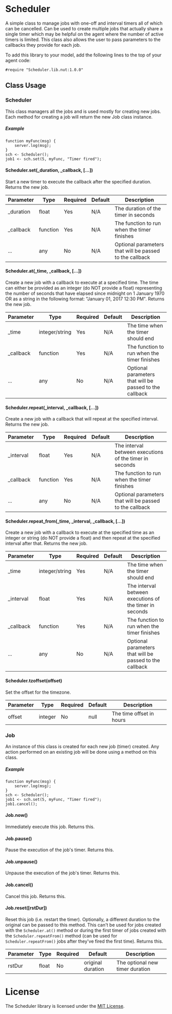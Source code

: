 # Scheduler

A simple class to manage jobs with one-off and interval timers all of which can be cancelled.
Can be used to create multiple jobs that actually share a single timer which may be helpful on
the agent where the number of active timers is limited. This class also allows the user to pass
parameters to the callbacks they provide for each job.

To add this library to your model, add the following lines to
the top of your agent code:

```
#require "Scheduler.lib.nut:1.0.0"
```

## Class Usage

### Scheduler

This class managers all the jobs and is used mostly for creating new jobs. Each method for creating a job will return the new Job class instance.

##### Example

```squirrel
function myFunc(msg) {
    server.log(msg);
}
sch <- Scheduler();
job1 <- sch.set(5, myFunc, "Timer fired");
```

#### Scheduler.set(\_duration, \_callback, [...])
Start a new timer to execute the callback after the specified duration. Returns the new job.

Parameter         | Type           | Required       | Default        | Description
----------------- | -------------- | -------------- | -------------- | ----------------
\_duration        | float          | Yes            | N/A            | The duration of the timer in seconds
\_callback        | function       | Yes            | N/A            | The function to run when the timer finishes
...               | any            | No             | N/A            | Optional parameters that will be passed to the callback

#### Scheduler.at(\_time, \_callback, [...])
Create a new job with a callback to execute at a specified time. The time can either be provided as an integer (do NOT provide a float)
representing the number of seconds that have elapsed since midnight on 1 January 1970 OR as a string in the following
format: "January 01, 2017 12:30 PM". Returns the new job.

Parameter         | Type           | Required       | Default        | Description
----------------- | -------------- | -------------- | -------------- | ----------------
\_time            | integer/string | Yes            | N/A            | The time when the timer should end
\_callback        | function       | Yes            | N/A            | The function to run when the timer finishes
...               | any            | No             | N/A            | Optional parameters that will be passed to the callback

#### Scheduler.repeat(\_interval, \_callback, [...])
Create a new job with a callback that will repeat at the specified interval. Returns the new job.

Parameter         | Type           | Required       | Default        | Description
----------------- | -------------- | -------------- | -------------- | ----------------
\_interval        | float          | Yes            | N/A            | The interval between executions of the timer in seconds
\_callback        | function       | Yes            | N/A            | The function to run when the timer finishes
...               | any            | No             | N/A            | Optional parameters that will be passed to the callback

#### Scheduler.repeat\_from(\_time, \_interval, \_callback, [...])
Create a new job with a callback to execute at the specified time as an integer or string (do NOT provide a float) and then repeat at the specified interval after that. Returns the new job.

Parameter         | Type           | Required       | Default        | Description
----------------- | -------------- | -------------- | -------------- | ----------------
\_time            | integer/string | Yes            | N/A            | The time when the timer should end
\_interval        | float          | Yes            | N/A            | The interval between executions of the timer in seconds
\_callback        | function       | Yes            | N/A            | The function to run when the timer finishes
...               | any            | No             | N/A            | Optional parameters that will be passed to the callback

#### Scheduler.tzoffset(offset)
Set the offset for the timezone.

Parameter         | Type           | Required       | Default        | Description
----------------- | -------------- | -------------- | -------------- | ----------------
offset            | integer        | No             | null           | The time offset in hours

### Job

An instance of this class is created for each new job (timer) created. Any action performed on an existing job will be done using a method on this class.

##### Example

```squirrel
function myFunc(msg) {
    server.log(msg);
}
sch <- Scheduler();
job1 <- sch.set(5, myFunc, "Timer fired");
job1.cancel();
```

#### Job.now()
Immediately execute this job. Returns this.

#### Job.pause()
Pause the execution of the job's timer. Returns this.

#### Job.unpause()
Unpause the execution of the job's timer. Returns this.

#### Job.cancel()
Cancel this job. Returns this.

#### Job.reset([rstDur])
Reset this job (i.e. restart the timer). Optionally, a different duration to the
original can be passed to this method. This can't be used for jobs created with
the `Scheduler.at()` method or during the first timer of jobs created with the
`Scheduler.repeatFrom()` method (can be used for `Scheduler.repeatFrom()` jobs after
they've fired the first time). Returns this.

Parameter         | Type           | Required       | Default           | Description
----------------- | -------------- | -------------- | ----------------- | ----------------
rstDur            | float          | No             | original duration | The optional new timer duration

# License

The Scheduler library is licensed under the [MIT License](LICENSE).

